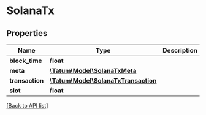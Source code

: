 # SolanaTx

## Properties

Name | Type | Description | Notes
------------ | ------------- | ------------- | -------------
**block_time** | **float** |  | [optional]
**meta** | [**\Tatum\Model\SolanaTxMeta**](SolanaTxMeta.md) |  | [optional]
**transaction** | [**\Tatum\Model\SolanaTxTransaction**](SolanaTxTransaction.md) |  | [optional]
**slot** | **float** |  | [optional]

[[Back to API list]](../../README.md#api-endpoints)
